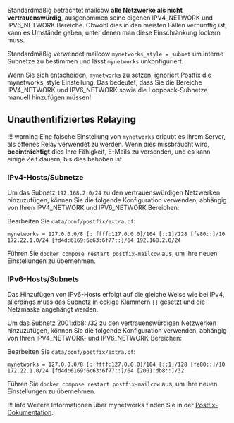 Standardmäßig betrachtet mailcow **alle Netzwerke als nicht vertrauenswürdig**, ausgenommen seine eigenen IPV4_NETWORK und IPV6_NETWORK Bereiche. Obwohl dies in den meisten Fällen vernünftig ist, kann es Umstände geben, unter denen man diese Einschränkung lockern muss.

Standardmäßig verwendet mailcow `mynetworks_style = subnet` um interne Subnetze zu bestimmen und lässt `mynetworks` unkonfiguriert.

Wenn Sie sich entscheiden, `mynetworks` zu setzen, ignoriert Postfix die mynetworks_style Einstellung. Das bedeutet, dass Sie die Bereiche IPV4_NETWORK und IPV6_NETWORK sowie die Loopback-Subnetze manuell hinzufügen müssen!

## Unauthentifiziertes Relaying

!!! warning
    Eine falsche Einstellung von `mynetworks` erlaubt es Ihrem Server, als offenes Relay verwendet zu werden. Wenn dies missbraucht wird, **beeinträchtigt** dies Ihre Fähigkeit, E-Mails zu versenden, und es kann einige Zeit dauern, bis dies behoben ist.

### IPv4-Hosts/Subnetze

Um das Subnetz `192.168.2.0/24` zu den vertrauenswürdigen Netzwerken hinzuzufügen, können Sie die folgende Konfiguration verwenden, abhängig von Ihren IPV4_NETWORK und IPV6_NETWORK Bereichen:

Bearbeiten Sie `data/conf/postfix/extra.cf`:

```
mynetworks = 127.0.0.0/8 [::ffff:127.0.0.0]/104 [::1]/128 [fe80::]/10 172.22.1.0/24 [fd4d:6169:6c63:6f77::]/64 192.168.2.0/24
```

Führen Sie `docker compose restart postfix-mailcow` aus, um Ihre neuen Einstellungen zu übernehmen.

### IPv6-Hosts/Subnets

Das Hinzufügen von IPv6-Hosts erfolgt auf die gleiche Weise wie bei IPv4, allerdings muss das Subnetz in eckige Klammern `[]` gesetzt und die Netzmaske angehängt werden.

Um das Subnetz 2001:db8::/32 zu den vertrauenswürdigen Netzwerken hinzuzufügen, können Sie die folgende Konfiguration verwenden, abhängig von Ihren IPV4_NETWORK- und IPV6_NETWORK-Bereichen:

Bearbeiten Sie `data/conf/postfix/extra.cf`:

``` 
mynetworks = 127.0.0.0/8 [::ffff:127.0.0.0]/104 [::1]/128 [fe80::]/10 172.22.1.0/24 [fd4d:6169:6c63:6f77::]/64 [2001:db8::]/32
```

Führen Sie `docker compose restart postfix-mailcow` aus, um Ihre neuen Einstellungen zu übernehmen.

!!! Info
    Weitere Informationen über mynetworks finden Sie in der [Postfix-Dokumentation](http://www.postfix.org/postconf.5.html#mynetworks).
